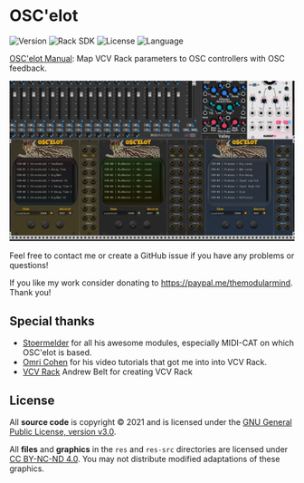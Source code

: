 # OSC'elot

<!-- Version and License Badges -->
![Version](https://img.shields.io/badge/version-2.0.0-green.svg?style=flat-square)
![Rack SDK](https://img.shields.io/badge/Rack--SDK-2.0.0-red.svg?style=flat-square)
![License](https://img.shields.io/badge/license-GPLv3-blue.svg?style=flat-square)
![Language](https://img.shields.io/badge/language-C++-yellow.svg?style=flat-square)  

[OSC'elot Manual](./docs/Oscelot.md): Map VCV Rack parameters to OSC controllers with OSC feedback.  

![Intro image](./docs/screenshot.png)

Feel free to contact me or create a GitHub issue if you have any problems or questions!  

If you like my work consider donating to https://paypal.me/themodularmind. Thank you!

## Special thanks

- [Stoermelder](https://library.vcvrack.com/?brand=stoermelder) for all his awesome modules, especially MIDI-CAT on which OSC'elot is based.
- [Omri Cohen](https://www.youtube.com/channel/UCuWKHSHTHMV_nVSeNH4gYAg) for his video tutorials that got me into into VCV Rack.
- [VCV Rack](https://vcvrack.com/) Andrew Belt for creating VCV Rack

## License

All **source code** is copyright © 2021 and is licensed under the [GNU General Public License, version v3.0](./LICENSE.txt).

All **files** and **graphics** in the `res` and `res-src` directories are licensed under [CC BY-NC-ND 4.0](https://creativecommons.org/licenses/by-nc-nd/4.0/). You may not distribute modified adaptations of these graphics.